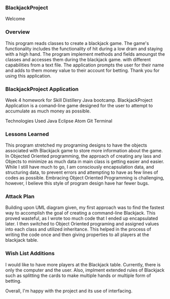 ### BlackjackProject

Welcome

### Overview
This program reads classes to create a blackjack game. The game's functionality includes the functionality of hit during a low dram and staying with a high hand.  The program implement methods and fields amoungst the classes and accesses them during the blackjack game. with different capabilities from a text file. The application prompts the user for their name and adds to them money value to their account for betting.  Thank you for using this application.

### BlackjackProject Application 
Week 4 homework for Skill Distillery Java bootcamp. BlackjackProject Application is a comand-line game designed for the user to attempt to accumulate as much money as possible.

Technologies Used Java Eclipse Atom Git Terminal

### Lessons Learned 
This program stretched my programing designs to have the objects associated with Blackjack game to store more information about the game. In Objected Oriented programming, the approach of creating any lass and Objects to minimize as much data in main class is getting easier and easier.  While I  still have much to go, I am consciously encapsulation data, and structuring data, to prevent errors and attempting to have as few lines of codes as possible. Embracing Object Oriented Programming is challenging, however, I believe this style of program design have har fewer bugs.


### Attack Plan 
Building upon UML diagram given, my first approach was to find the fastest way to accomplish the goal of creating a command-line Blackjack.  This proved wasteful, as I wrote too much code that I ended up encapsulated later.  I then switched to Object Oriented programing and assigned values into each class and utilized inheritance.  This helped in the process of writing the code once and then giving properties to all players at the blackjack table.

### Wish List Additions
I would like to have more players at the Blackjack table. Currently, there is only the computer and the user. Also, implment extended rules of Blackjack such as splitting the cards to make multiple hands or multiple form of betting.

Overall, I'm happy with the project and its use of interfacing.
